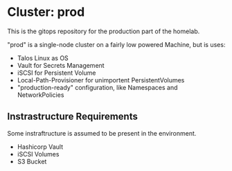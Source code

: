 # Cluster: prod

This is the gitops repository for the production part of the homelab.

"prod" is a single-node cluster on a fairly low powered Machine, but is uses:

* Talos Linux as OS
* Vault for Secrets Management
* iSCSI for Persistent Volume
* Local-Path-Provisioner for unimportent PersistentVolumes
* "production-ready" configuration, like Namespaces and NetworkPolicies

## Instrastructure Requirements

Some instraftructure is assumed to be present in the environment.

* Hashicorp Vault
* iSCSI Volumes
* S3 Bucket

